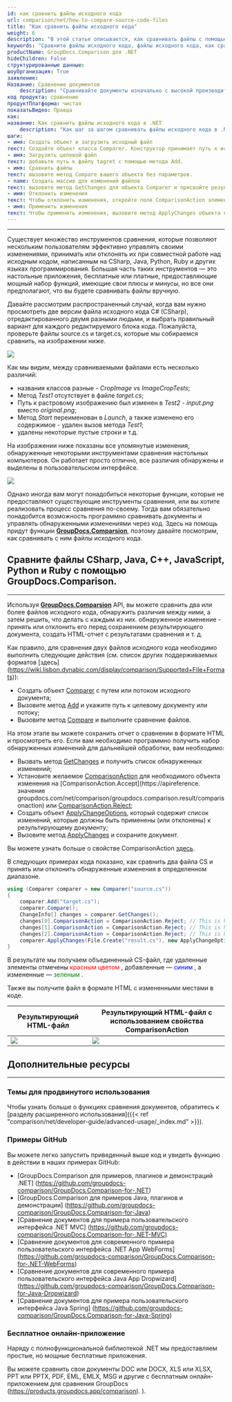 ```yaml
---
id: как сравнить файлы исходного кода
url: comparison/net/how-to-compare-source-code-files
title: "Как сравнить файлы исходного кода"
weight: 6
description: "В этой статье описывается, как сравнивать файлы с помощью GroupDocs.Comparison для .NET. Вы также узнаете, как сравнивать два или более файлов с исходным кодом и как влиять на их сравнение."
keywords: "Сравните файлы исходного кода, файлы исходного кода, как сравнить файлы файлов исходного кода, ComparisonAction, ComparisonAction.Accept, ComparisonAction.Reject"
productName: GroupDocs.Comparison для .NET
hideChildren: False
структурированные данные:
шоуОрганизация: True
заявление:
Название: Сравнение документов
    description: "Сравнивайте документы изначально с высокой производительностью, используя язык C# и GroupDocs.Comparison для .NET."
код продукта: сравнение
продуктПлатформа: чистая
показатьВидео: Правда
как:
название: Как сравнить файлы исходного кода в .NET
    description: "Как шаг за шагом сравнивать файлы исходного кода в .NET"
шаги:
- имя: Создать объект и загрузить исходный файл
текст: Создайте объект класса Comparer. Конструктор принимает путь к исходному файлу или параметр потока. Вы можете указать абсолютный или относительный путь к файлу в соответствии с вашими требованиями.
- имя: Загрузить целевой файл
текст: добавьте путь к файлу tagret с помощью метода Add.
- имя: Сравнить файлы
текст: вызовите метод Compare вашего объекта без параметров.
- name: Создать массив для изменений файлов
текст: вызовите метод GetChanges для объекта Comparer и присвойте результат массиву типа ChangeInfo.
- имя: Отклонить изменения
текст: Чтобы отклонить изменения, откройте поле ComparisonAction элемента массива и установите значение Reject из перечисления ComparisonAction.
- имя: Применить изменения
текст: Чтобы применить изменения, вызовите метод ApplyChanges объекта класса Comparer. Метод принимает параметр файлового потока результирующего файла и объект класса ApplyChangeOptions, который должен содержать массив ChangeInfo.
---
```


***

Существует множество инструментов сравнения, которые позволяют нескольким пользователям эффективно управлять своими изменениями, принимать или отклонять их при совместной работе над исходным кодом, написанным на CSharp, Java, Python, Ruby и других языках программирования. Большая часть таких инструментов — это настольные приложения, бесплатные или платные, предоставляющие мощный набор функций, имеющие свои плюсы и минусы, но все они предполагают, что вы будете сравнивать файлы вручную.

Давайте рассмотрим распространенный случай, когда вам нужно просмотреть две версии файла исходного кода C# (CSharp), отредактированного двумя разными людьми, и выбрать правильный вариант для каждого редактируемого блока кода. Пожалуйста, проверьте файлы source.cs и target.cs, которые мы собираемся сравнить, на изображении ниже.

![](/comparison/net/images/how-to-compare-source-code-files1.png)

Как мы видим, между сравниваемыми файлами есть несколько различий:
* названия классов разные - *CropImage* vs *ImageCropTests*;
* Метод *Test1* отсутствует в файле *target.cs*;
* Путь к растровому изображению был изменен в *Test2* - *input.png* вместо *original.png*;
* Метод *Start* переименован в *Launch*, а также изменено его содержимое - удален вызов метода *Test1*;
* удалены некоторые пустые строки и т.д.

На изображении ниже показаны все упомянутые изменения, обнаруженные некоторыми инструментами сравнения настольных компьютеров. Он работает просто отлично, все различия обнаружены и выделены в пользовательском интерфейсе.

![](/comparison/net/images/how-to-compare-source-code-files2.png)

Однако иногда вам могут понадобиться некоторые функции, которые не предоставляют существующие инструменты сравнения, или вы хотите реализовать процесс сравнения по-своему. Тогда вам обязательно понадобится возможность программно сравнивать документы и управлять обнаруженными изменениями через код. Здесь на помощь придут функции **[GroupDocs.Comparsion](https://products.groupdocs.com/comparison/net)**, поэтому давайте посмотрим, как сравнивать с ним файлы исходного кода.

## Сравните файлы CSharp, Java, C++, JavaScript, Python и Ruby с помощью GroupDocs.Comparison.
 

 ---

Используя **[GroupDocs.Comparsion](https://products.groupdocs.com/comparison/net)** API, вы можете сравнить два или более файлов исходного кода, обнаружить различия между ними, а затем решить, что делать с каждым из них. обнаруженное изменение - принять или отклонить его перед сохранением результирующего документа, создать HTML-отчет с результатами сравнения и т. д.

Как правило, для сравнения двух файлов исходного кода необходимо выполнить следующие действия (см. список других поддерживаемых форматов [здесь] (https://wiki.lisbon.dynabic.com/display/comparison/Supported+File+Formats)):

* Создать объект [Comparer](https://apireference.groupdocs.com/net/comparison/groupdocs.comparison/comparer) с путем или потоком исходного документа;
* Вызовите метод [Add](https://apireference.groupdocs.com/net/comparison/groupdocs.comparison/comparer/methods/add/index) и укажите путь к целевому документу или потоку;
* Вызовите метод [Compare](https://apireference.groupdocs.com/net/comparison/groupdocs.comparison/comparer) и выполните сравнение файлов.







На этом этапе вы можете сохранить отчет о сравнении в формате HTML и просмотреть его. Если вам необходимо программно получить набор обнаруженных изменений для дальнейшей обработки, вам необходимо:

* Вызвать метод [GetChanges](https://apireference.groupdocs.com/net/comparison/groupdocs.comparison/comparer/methods/getchanges/index) и получить список обнаруженных изменений;
* Установите желаемое [ComparisonAction](https://apireference.groupdocs.com/net/comparison/groupdocs.comparison.result/changeinfo/properties/comparisonaction) для необходимого объекта изменения на [ComparisonAction.Accept](https://apireference. значение groupdocs.com/net/comparison/groupdocs.comparison.result/comparisonaction) или [ComparisonAction.Reject](https://apireference.groupdocs.com/net/comparison/groupdocs.comparison.result/comparisonaction);
* Создать объект [ApplyChangeOptions](https://apireference.groupdocs.com/comparison/net/groupdocs.comparison.options/applychangeoptions), который содержит список изменений, которые должны быть применены (или отклонены) к результирующему документу;
* Вызовите метод [ApplyChanges](https://apireference.groupdocs.com/net/comparison/groupdocs.comparison/comparer/methods/applychanges/index) и сохраните документ.

Вы можете узнать больше о свойстве ComparisonAction [здесь](https://wiki.lisbon.dynabic.com/display/comparison/How+to+merge+source+code+files).

В следующих примерах кода показано, как сравнить два файла CS и принять или отклонить обнаруженные изменения в определенном диапазоне.

```csharp
using (Comparer comparer = new Comparer("source.cs"))
{
    comparer.Add("target.cs");
    comparer.Compare();
    ChangeInfo[] changes = comparer.GetChanges();
    changes[0].ComparisonAction = ComparisonAction.Reject; // This is how to reject first detected difference;
    changes[1].ComparisonAction = ComparisonAction.Reject; // This is how to reject second detected difference;
    changes[2].ComparisonAction = ComparisonAction.Reject; // This is how to reject third detected difference;
    comparer.ApplyChanges(File.Create("result.cs"), new ApplyChangeOptions { Changes = changes });
}     


```

В результате мы получаем объединенный CS-файл, где удаленные элементы отмечены <font color="red">красным цветом</font> , добавленные — <font color="blue">синим</font> , а измененные — <font color="green">зеленым</font> .


Также вы получите файл в формате HTML с измененными местами в коде.

| Результирующий HTML-файл | Результирующий HTML-файл с использованием свойства ComparisonAction |
| --- | --- |
| ![](/comparison/net/images/how-to-compare-source-code-files_result1.PNG) | ![](/comparison/net/images/how-to-compare-source-code-files_result2.PNG) |

## Дополнительные ресурсы

---

### Темы для продвинутого использования
Чтобы узнать больше о функциях сравнения документов, обратитесь к [разделу расширенного использования]({{< ref "comparison/net/developer-guide/advanced-usage/_index.md" >}}).

### Примеры GitHub
Вы можете легко запустить приведенный выше код и увидеть функцию в действии в наших примерах GitHub:
* [GroupDocs.Comparison для примеров, плагинов и демонстраций .NET] (https://github.com/groupdocs-comparison/GroupDocs.Comparison-for-.NET)
* [GroupDocs.Comparison для примеров Java, плагинов и демонстрации] (https://github.com/groupdocs-comparison/GroupDocs.Comparison-for-Java)
* [Сравнение документов для примера пользовательского интерфейса .NET MVC] (https://github.com/groupdocs-comparison/GroupDocs.Comparison-for-.NET-MVC)
* [Сравнение документов для современного примера пользовательского интерфейса .NET App WebForms] (https://github.com/groupdocs-comparison/GroupDocs.Comparison-for-.NET-WebForms)
* [Сравнение документов для современного примера пользовательского интерфейса Java App Dropwizard] (https://github.com/groupdocs-comparison/GroupDocs.Comparison-for-Java-Dropwizard)
* [Сравнение документов для примера пользовательского интерфейса Java Spring] (https://github.com/groupdocs-comparison/GroupDocs.Comparison-for-Java-Spring)
    


### Бесплатное онлайн-приложение
Наряду с полнофункциональной библиотекой .NET мы предоставляем простые, но мощные бесплатные приложения.

Вы можете сравнить свои документы DOC или DOCX, XLS или XLSX, PPT или PPTX, PDF, EML, EMLX, MSG и другие с бесплатным онлайн-приложением для сравнения GroupDocs (https://products.groupdocs.app/comparison). ).

